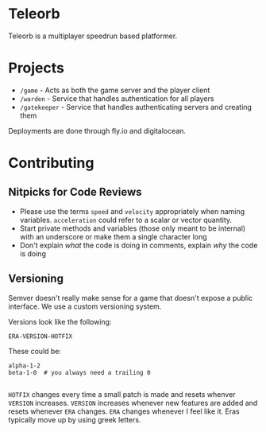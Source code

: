 # Teleorb

Teleorb is a multiplayer speedrun based platformer.

# Projects

- `/game` - Acts as both the game server and the player client
- `/warden` - Service that handles authentication for all players
- `/gatekeeper` - Service that handles authenticating servers and creating them

Deployments are done through fly.io and digitalocean.


# Contributing
## Nitpicks for Code Reviews

- Please use the terms `speed` and `velocity` appropriately when naming variables. `acceleration` could refer to a scalar or vector quantity.
- Start private methods and variables (those only meant to be internal) with an underscore or make them a single character long
- Don't explain _what_ the code is doing in comments, explain _why_ the code is doing

## Versioning

Semver doesn't really make sense for a game that doesn't expose a public interface. We use a custom versioning system.

Versions look like the following:

```
ERA-VERSION-HOTFIX
```

These could be:

```
alpha-1-2
beta-1-0  # you always need a trailing 0


```

`HOTFIX` changes every time a small patch is made and resets whenver `VERSION` increases. `VERSION` increases whenever new features are added and resets whenever `ERA` changes. `ERA` changes whenever I feel like it. Eras typically move up by using greek letters.
